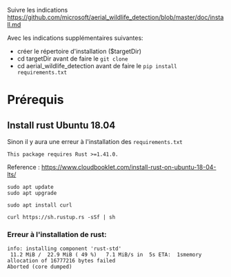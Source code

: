 Suivre les indications <https://github.com/microsoft/aerial_wildlife_detection/blob/master/doc/install.md>

Avec les indications supplémentaires suivantes: 

+ créer le répertoire d'installation ($targetDir)
+ cd targetDir avant de faire le `git clone`
+ cd aerial_wildlife_detection avant de faire le `pip install requirements.txt`

# Prérequis

## Install rust Ubuntu 18.04 

Sinon il y aura une erreur à l'installation des `requirements.txt`

```
This package requires Rust >=1.41.0.
```

Reference : <https://www.cloudbooklet.com/install-rust-on-ubuntu-18-04-lts/>

```
sudo apt update
sudo apt upgrade

sudo apt install curl

curl https://sh.rustup.rs -sSf | sh
```

### Erreur à l'installation de rust:
```
info: installing component 'rust-std'
 11.2 MiB /  22.9 MiB ( 49 %)   7.1 MiB/s in  5s ETA:  1smemory allocation of 16777216 bytes failed
Aborted (core dumped)
```
